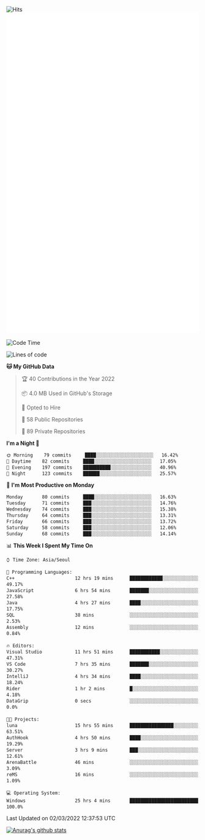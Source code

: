 ![Hits](https://hits.seeyoufarm.com/api/count/incr/badge.svg?url=https%3A%2F%2Fgithub.com%2Fkokose1234&count_bg=%2379C83D&title_bg=%23555555&icon=apple.svg&icon_color=%23E7E7E7&title=hits&edge_flat=false)
<br/>
![Metrics](https://github.com/kokose1234/kokose1234/blob/main/github-metrics.svg)

<!--START_SECTION:waka-->
![Code Time](http://img.shields.io/badge/Code%20Time-526%20hrs%2040%20mins-blue)

![Lines of code](https://img.shields.io/badge/From%20Hello%20World%20I%27ve%20Written-8%20Million%20lines%20of%20code-blue)

**🐱 My GitHub Data** 

> 🏆 40 Contributions in the Year 2022
 > 
> 📦 4.0 MB Used in GitHub's Storage 
 > 
> 💼 Opted to Hire
 > 
> 📜 58 Public Repositories 
 > 
> 🔑 89 Private Repositories  
 > 
**I'm a Night 🦉** 

```text
🌞 Morning    79 commits     ████░░░░░░░░░░░░░░░░░░░░░   16.42% 
🌆 Daytime    82 commits     ████░░░░░░░░░░░░░░░░░░░░░   17.05% 
🌃 Evening    197 commits    ██████████░░░░░░░░░░░░░░░   40.96% 
🌙 Night      123 commits    ██████░░░░░░░░░░░░░░░░░░░   25.57%

```
📅 **I'm Most Productive on Monday** 

```text
Monday       80 commits     ████░░░░░░░░░░░░░░░░░░░░░   16.63% 
Tuesday      71 commits     ███░░░░░░░░░░░░░░░░░░░░░░   14.76% 
Wednesday    74 commits     ███░░░░░░░░░░░░░░░░░░░░░░   15.38% 
Thursday     64 commits     ███░░░░░░░░░░░░░░░░░░░░░░   13.31% 
Friday       66 commits     ███░░░░░░░░░░░░░░░░░░░░░░   13.72% 
Saturday     58 commits     ███░░░░░░░░░░░░░░░░░░░░░░   12.06% 
Sunday       68 commits     ███░░░░░░░░░░░░░░░░░░░░░░   14.14%

```


📊 **This Week I Spent My Time On** 

```text
⌚︎ Time Zone: Asia/Seoul

💬 Programming Languages: 
C++                      12 hrs 19 mins      ████████████░░░░░░░░░░░░░   49.17% 
JavaScript               6 hrs 54 mins       ███████░░░░░░░░░░░░░░░░░░   27.58% 
Java                     4 hrs 27 mins       ████░░░░░░░░░░░░░░░░░░░░░   17.75% 
SQL                      38 mins             ░░░░░░░░░░░░░░░░░░░░░░░░░   2.53% 
Assembly                 12 mins             ░░░░░░░░░░░░░░░░░░░░░░░░░   0.84%

🔥 Editors: 
Visual Studio            11 hrs 51 mins      ███████████░░░░░░░░░░░░░░   47.31% 
VS Code                  7 hrs 35 mins       ███████░░░░░░░░░░░░░░░░░░   30.27% 
IntelliJ                 4 hrs 34 mins       ████░░░░░░░░░░░░░░░░░░░░░   18.24% 
Rider                    1 hr 2 mins         █░░░░░░░░░░░░░░░░░░░░░░░░   4.18% 
DataGrip                 0 secs              ░░░░░░░░░░░░░░░░░░░░░░░░░   0.0%

🐱‍💻 Projects: 
luna                     15 hrs 55 mins      ████████████████░░░░░░░░░   63.51% 
AuthHook                 4 hrs 50 mins       ████░░░░░░░░░░░░░░░░░░░░░   19.29% 
Server                   3 hrs 9 mins        ███░░░░░░░░░░░░░░░░░░░░░░   12.61% 
ArenaBattle              46 mins             ░░░░░░░░░░░░░░░░░░░░░░░░░   3.09% 
reMS                     16 mins             ░░░░░░░░░░░░░░░░░░░░░░░░░   1.09%

💻 Operating System: 
Windows                  25 hrs 4 mins       █████████████████████████   100.0%

```


 Last Updated on 02/03/2022 12:37:53 UTC
<!--END_SECTION:waka-->

[![Anurag's github stats](https://github-readme-stats.vercel.app/api?username=kokose1234&theme=dracula)](https://github.com/anuraghazra/github-readme-stats)



	
